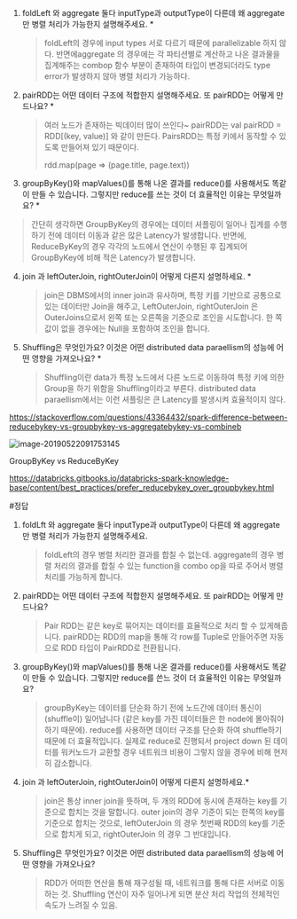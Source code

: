 1. foldLeft 와 aggregate 둘다 inputType과 outputType이 다른데 왜 aggregate 만 병렬 처리가 가능한지 설명해주세요. *

   > foldLeft의 경우에 input types 서로 다르기 때문에 parallelizable 하지 않다. 반면에aggregate 의 경우에는 각 파티션별로 계산하고 나온 결과물을 집계해주는 combop 함수 부분이 존재하여 타입이 변경되더라도 type error가 발생하지 않아 병렬 처리가 가능하다.

2. pairRDD는 어떤 데이터 구조에 적합한지 설명해주세요. 또 pairRDD는 어떻게 만드나요? *

   > 여러 노드가 존재하는 빅데이터 많이 쓰인다~ pairRDD는 val pairRDD = RDD[(key, value)] 와 같이 만든다. PairsRDD는 특정 키에서 동작할 수 있도록 만들어져 있기 때문이다.
   >
   > rdd.map(page => (page.title, page.text))

3. groupByKey()와 mapValues()를 통해 나온 결과를 reduce()를 사용해서도 똑같이 만들 수 있습니다. 그렇지만 reduce를 쓰는 것이 더 효율적인 이유는 무엇일까요? *
  
> 간단히 생각하면 GroupByKey의 경우에는 데이터 셔플링이 일어나 집계를 수행하기 전에 데이터 이동과 같은 많은 Latency가 발생합니다. 반면에, ReduceByKey의 경우 각각의 노드에서 연산이 수행된 후 집계되어 GroupByKey에 비해 적은 Latency가 발생합니다.
  
4. join 과 leftOuterJoin, rightOuterJoin이 어떻게 다른지 설명하세요. *

   >
   > join은 DBMS에서의 inner join과 유사하며, 특정 키를 기반으로 공통으로 있는 데이터만 Join을 해주고, LeftOuterJoin, rightOuterJoin 은 OuterJoins으로서 왼쪽 또는 오른쪽을 기준으로 조인을 시도합니다. 한 쪽 값이 없을 경우에는 Null을 포함하여 조인을 합니다. 

5. Shuffling은 무엇인가요? 이것은 어떤 distributed data paraellism의 성능에 어떤 영향을 가져오나요? *

   > Shuffling이란 data가 특정 노드에서 다른 노드로 이동하여 특정 키에 의한 Group을 하기 위함을 Shuffling이라고 부른다. distributed data paraellism에서는 이런 셔플링은 큰 Latency를 발생시켜 효율적이지 않다.


https://stackoverflow.com/questions/43364432/spark-difference-between-reducebykey-vs-groupbykey-vs-aggregatebykey-vs-combineb

![image-20190522091753145](https://ww4.sinaimg.cn/large/006tNc79gy1g39s5pqf8fj31670cv782.jpg)

GroupByKey vs  ReduceByKey

https://databricks.gitbooks.io/databricks-spark-knowledge-base/content/best_practices/prefer_reducebykey_over_groupbykey.html



#정답

1. foldLft 와 aggregate 둘다 inputType과 outputType이 다른데 왜 aggregate 만 병렬 처리가 가능한지 설명해주세요.

   > foldLeft의 경우 병렬 처리한 결과를 합칠 수 없는데. aggregate의 경우 병렬 처리의 결과를 합칠 수 있는 function을 combo op을 따로 주어서 병렬처리를 가능하게 합니다.

2. pairRDD는 어떤 데이터 구조에 적합한지 설명해주세요. 또 pairRDD는 어떻게 만드나요?

   > Pair RDD는 같은 key로 묶어지는 데이터를 효율적으로 처리 할 수 있게해줍니다. pairRDD는 RDD의 map을 통해 각 row를 Tuple로 만들어주면 자동으로 RDD 타입이 PairRDD로 전환됩니다.

3. groupByKey()와 mapValues()를 통해 나온 결과를 reduce()를 사용해서도 똑같이 만들 수 있습니다. 그렇지만 reduce를 쓴느 것이 더 효율적인 이유는 무엇일까요?

   > groupByKey는 데이터를 단순화 하기 전에 노드간에 데이터 통신이 (shuffle이) 일어납니다 (같은 key를 가진 데이터들은 한 node에 몰아줘야하기 때문에).
   > reduce를 사용하면 데이터 구조를 단순화 하여 shuffle하기 때문에 더 효율적입니다.
   > 실제로 reduce로 진행되서 project down 된 데이터를 워커노드가 교환할 경우 네트워크 비용이 그렇지 않을 경우에 비해 현저히 감소합니다.

4. join 과 leftOuterJoin, rightOuterJoin이 어떻게 다른지 설명하세요.*

   >  join은 통상 inner join을 뜻하며, 두 개의 RDD에 동시에 존재하는 key를 기준으로 합치는 것을 말합니다. outer join의 경우 기준이 되는 한쪽의 key를 기준으로 합치는 것으로, leftOuterJoin 의 경우 첫번째 RDD의 key를 기준으로 합치게 되고, rightOuterJoin 의 경우 그 반대입니다.

5. Shuffling은 무엇인가요? 이것은 어떤 distributed data paraellism의 성능에 어떤 영향을 가져오나요?

   >  RDD가 어떠한 연산을 통해 재구성될 때, 네트워크를 통해 다른 서버로 이동하는 것. Shuffling 연산이 자주 일어나게 되면 분산 처리 작업의 전체적인 속도가 느려질 수 있음.
